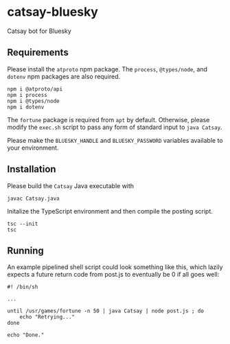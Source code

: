# catsay-bluesky
Catsay bot for Bluesky

## Requirements

Please install the `atproto` npm package. The `process`, `@types/node`, and `dotenv` npm packages are also required.

```
npm i @atproto/api
npm i process
npm i @types/node
npm i dotenv
```

The `fortune` package is required from `apt` by default. Otherwise, please modify the `exec.sh` script to pass any form of standard input to `java Catsay`.

Please make the `BLUESKY_HANDLE` and `BLUESKY_PASSWORD` variables available to your environment.


## Installation

Please build the `Catsay` Java executable with

```
javac Catsay.java
```

Initalize the TypeScript environment and then compile the posting script.

```
tsc --init
tsc
```

## Running

An example pipelined shell script could look something like this, which lazily expects a future return code from post.js to eventually be 0 if all goes well:

```
#! /bin/sh

...

until /usr/games/fortune -n 50 | java Catsay | node post.js ; do
    echo "Retrying..."
done

echo "Done."
```


